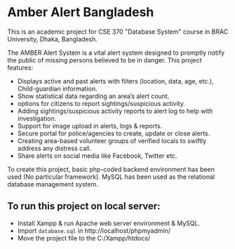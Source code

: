 # Amber Alert Bangladesh
This is an academic project for CSE 370 "Database System" course in BRAC University, Dhaka, Bangladesh.

The AMBER Alert System is a vital alert system designed to promptly notify the public of missing persons believed to be in danger. This project features:

*  Displays active and past alerts with filters (location, data, age, etc.), Child-guardian information.
*  Show statistical data regarding an area’s alert count. 
*  options for citizens to report sightings/suspicious activity.
*  Adding sightings/suspicious activity reports to alert log to help with investigation. 
*  Support for image upload in alerts, logs & reports.
*  Secure portal for police/agencies to create, update or close alerts. 
*  Creating area-based volunteer groups of verified locals to swiftly address any distress call.
*  Share alerts on social media like Facebook, Twitter etc.

To create this project, basic php-coded backend environment has been used (No particular framework). MySQL has been used as the relational database management system.

## To run this project on local server:
*    Install Xampp & run Apache web server environment & MySQL.
*   Import ```database.sql``` in http://localhost/phpmyadmin/
*  Move the project file to the C:/Xampp/htdocs/
